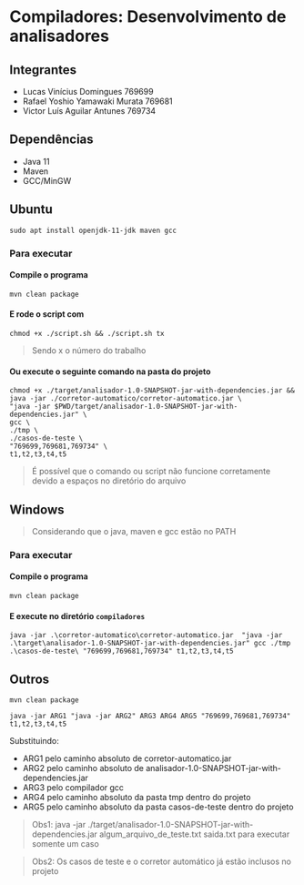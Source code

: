 # Compiladores: Desenvolvimento de analisadores

## Integrantes ##

- Lucas Vinícius Domingues 769699
- Rafael Yoshio Yamawaki Murata 769681
- Victor Luís Aguilar Antunes 769734

## Dependências
- Java 11
- Maven
- GCC/MinGW
## Ubuntu
```
sudo apt install openjdk-11-jdk maven gcc
```

### Para executar
#### Compile o programa
```
mvn clean package
```

#### E rode o script com 
```
chmod +x ./script.sh && ./script.sh tx
```
> Sendo x o número do trabalho

#### Ou execute o seguinte comando na pasta do projeto
```
chmod +x ./target/analisador-1.0-SNAPSHOT-jar-with-dependencies.jar &&
java -jar ./corretor-automatico/corretor-automatico.jar \
"java -jar $PWD/target/analisador-1.0-SNAPSHOT-jar-with-dependencies.jar" \
gcc \
./tmp \
./casos-de-teste \
"769699,769681,769734" \
t1,t2,t3,t4,t5
```
> É possível que o comando ou script não funcione corretamente devido a espaços no diretório do arquivo

## Windows
> Considerando que o java, maven e gcc estão no PATH

### Para executar
#### Compile o programa
```
mvn clean package
```

#### E execute no diretório ```compiladores```
```
java -jar .\corretor-automatico\corretor-automatico.jar  "java -jar .\target\analisador-1.0-SNAPSHOT-jar-with-dependencies.jar" gcc ./tmp  .\casos-de-teste\ "769699,769681,769734" t1,t2,t3,t4,t5
```
## Outros
```
mvn clean package
```
```
java -jar ARG1 "java -jar ARG2" ARG3 ARG4 ARG5 "769699,769681,769734" t1,t2,t3,t4,t5
```
Substituindo:
- ARG1 pelo caminho absoluto de corretor-automatico.jar
- ARG2 pelo caminho absoluto de analisador-1.0-SNAPSHOT-jar-with-dependencies.jar
- ARG3 pelo compilador gcc
- ARG4 pelo caminho absoluto da pasta tmp dentro do projeto
- ARG5 pelo caminho absoluto da pasta casos-de-teste dentro do projeto

> Obs1:
> java -jar ./target/analisador-1.0-SNAPSHOT-jar-with-dependencies.jar algum_arquivo_de_teste.txt saida.txt para executar somente um caso

> Obs2: Os casos de teste e o corretor automático já estão inclusos no projeto
